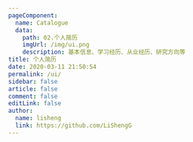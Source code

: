 ```yaml
---
pageComponent:
  name: Catalogue
  data:
    path: 02.个人简历
    imgUrl: /img/ui.png
    description: 基本信息、学习经历、从业经历、研究方向等
title: 个人简历
date: 2020-03-11 21:50:54
permalink: /ui/
sidebar: false
article: false
comment: false
editLink: false
author:
  name: lisheng
  link: https://github.com/LiShengG
---
```


